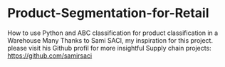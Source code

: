 # Product-Segmentation-for-Retail
How to use Python and ABC classification for product classification in a Warehouse
Many Thanks to Sami SACI, my inspiration for this project. please visit his Github profil for more insightful Supply chain projects: https://github.com/samirsaci 
